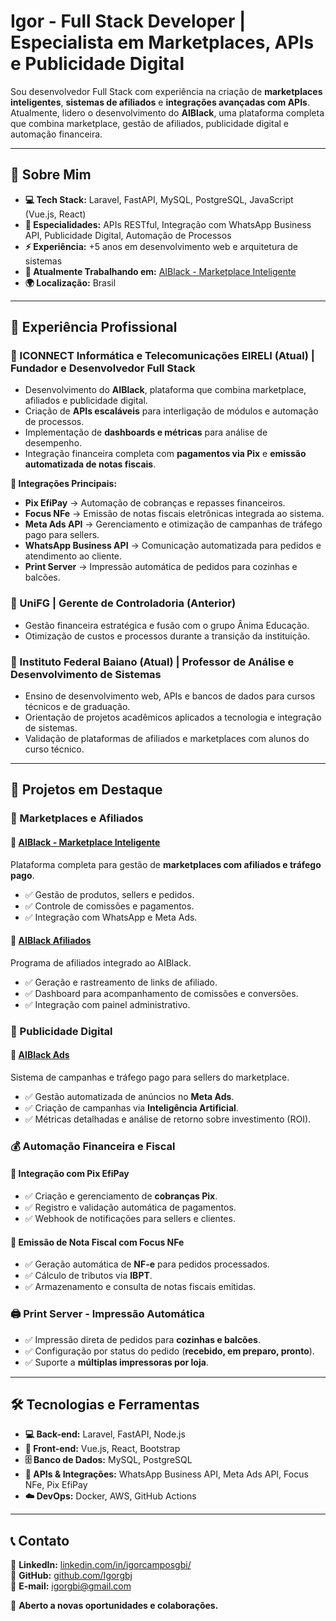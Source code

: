 # Igor - Full Stack Developer | Especialista em Marketplaces, APIs e Publicidade Digital  

Sou desenvolvedor Full Stack com experiência na criação de **marketplaces inteligentes**, **sistemas de afiliados** e **integrações avançadas com APIs**. Atualmente, lidero o desenvolvimento do **AIBlack**, uma plataforma completa que combina marketplace, gestão de afiliados, publicidade digital e automação financeira.

---

## 🚀 Sobre Mim  

- **💻 Tech Stack:** Laravel, FastAPI, MySQL, PostgreSQL, JavaScript (Vue.js, React)  
- **🔗 Especialidades:** APIs RESTful, Integração com WhatsApp Business API, Publicidade Digital, Automação de Processos  
- **⚡ Experiência:** +5 anos em desenvolvimento web e arquitetura de sistemas  
- **📌 Atualmente Trabalhando em:** [AIBlack - Marketplace Inteligente](https://menu.aiblack.com.br/)  
- **🌍 Localização:** Brasil  

---

## 💼 Experiência Profissional  

### **📌 ICONNECT Informática e Telecomunicações EIRELI (Atual) | Fundador e Desenvolvedor Full Stack**  
- Desenvolvimento do **AIBlack**, plataforma que combina marketplace, afiliados e publicidade digital.  
- Criação de **APIs escaláveis** para interligação de módulos e automação de processos.  
- Implementação de **dashboards e métricas** para análise de desempenho.  
- Integração financeira completa com **pagamentos via Pix** e **emissão automatizada de notas fiscais**.  

**🔗 Integrações Principais:**  
- **Pix EfiPay** → Automação de cobranças e repasses financeiros.  
- **Focus NFe** → Emissão de notas fiscais eletrônicas integrada ao sistema.  
- **Meta Ads API** → Gerenciamento e otimização de campanhas de tráfego pago para sellers.  
- **WhatsApp Business API** → Comunicação automatizada para pedidos e atendimento ao cliente.  
- **Print Server** → Impressão automática de pedidos para cozinhas e balcões.  

### **📌 UniFG | Gerente de Controladoria (Anterior)**  
- Gestão financeira estratégica e fusão com o grupo Ânima Educação.  
- Otimização de custos e processos durante a transição da instituição.  

### **📌 Instituto Federal Baiano (Atual) | Professor de Análise e Desenvolvimento de Sistemas**  
- Ensino de desenvolvimento web, APIs e bancos de dados para cursos técnicos e de graduação.  
- Orientação de projetos acadêmicos aplicados a tecnologia e integração de sistemas.  
- Validação de plataformas de afiliados e marketplaces com alunos do curso técnico.  

---

## 📌 Projetos em Destaque  

### **🛒 Marketplaces e Afiliados**  

#### 🔹 [AIBlack - Marketplace Inteligente](https://menu.aiblack.com.br/)  
Plataforma completa para gestão de **marketplaces com afiliados e tráfego pago**.  
- ✅ Gestão de produtos, sellers e pedidos.  
- ✅ Controle de comissões e pagamentos.  
- ✅ Integração com WhatsApp e Meta Ads.  

#### 🔹 [AIBlack Afiliados](https://afiliados.aiblack.com.br/)  
Programa de afiliados integrado ao AIBlack.  
- ✅ Geração e rastreamento de links de afiliado.  
- ✅ Dashboard para acompanhamento de comissões e conversões.  
- ✅ Integração com painel administrativo.  

### **📢 Publicidade Digital**  

#### 🔹 [AIBlack Ads](https://menu.aiblack.com.br/)  
Sistema de campanhas e tráfego pago para sellers do marketplace.  
- ✅ Gestão automatizada de anúncios no **Meta Ads**.  
- ✅ Criação de campanhas via **Inteligência Artificial**.  
- ✅ Métricas detalhadas e análise de retorno sobre investimento (ROI).  

### **💰 Automação Financeira e Fiscal**  

#### 🔹 Integração com Pix EfiPay  
- ✅ Criação e gerenciamento de **cobranças Pix**.  
- ✅ Registro e validação automática de pagamentos.  
- ✅ Webhook de notificações para sellers e clientes.  

#### 🔹 Emissão de Nota Fiscal com Focus NFe  
- ✅ Geração automática de **NF-e** para pedidos processados.  
- ✅ Cálculo de tributos via **IBPT**.  
- ✅ Armazenamento e consulta de notas fiscais emitidas.  

### **🖨️ Print Server - Impressão Automática**  
- ✅ Impressão direta de pedidos para **cozinhas e balcões**.  
- ✅ Configuração por status do pedido (**recebido, em preparo, pronto**).  
- ✅ Suporte a **múltiplas impressoras por loja**.  

---

## 🛠️ Tecnologias e Ferramentas  

- **💻 Back-end:** Laravel, FastAPI, Node.js  
- **🎨 Front-end:** Vue.js, React, Bootstrap  
- **🗄️ Banco de Dados:** MySQL, PostgreSQL  
- **📡 APIs & Integrações:** WhatsApp Business API, Meta Ads API, Focus NFe, Pix EfiPay  
- **☁️ DevOps:** Docker, AWS, GitHub Actions  

---

## 📞 Contato  

📌 **LinkedIn:** [linkedin.com/in/igorcamposgbi/](https://www.linkedin.com/in/igorcamposgbi/)  
📂 **GitHub:** [github.com/Igorgbj](https://github.com/Igorgbj)  
📩 **E-mail:** igorgbi@gmail.com 

🚀 **Aberto a novas oportunidades e colaborações.**  
